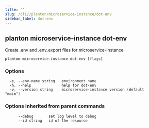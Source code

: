 ```yaml
---
title: ''
slug: /cli//planton/microservice-instance/dot-env
sidebar_label: dot-env
---
```

## planton microservice-instance dot-env

Create .env and .env_export files for microservice-instance

```
planton microservice-instance dot-env [flags]
```

### Options

```
  -e, --env-name string   environment name
  -h, --help              help for dot-env
  -v, --version string    microservice-instance version (default "main")
```

### Options inherited from parent commands

```
      --debug       set log level to debug
      --id string   id of the resource
```

